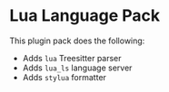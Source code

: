 # Lua Language Pack

This plugin pack does the following:

- Adds `lua` Treesitter parser
- Adds `lua_ls` language server
- Adds `stylua` formatter

<!-- vim: set ft=markdown: -->